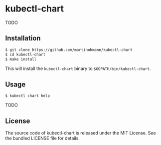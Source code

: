 kubectl-chart
=============

TODO

Installation
------------

```sh
$ git clone https://github.com/martinohmann/kubectl-chart
$ cd kubectl-chart
$ make install
```

This will install the `kubectl-chart` binary to `$GOPATH/bin/kubectl-chart`.

Usage
-----

```
$ kubectl chart help
```

TODO

License
-------

The source code of kubectl-chart is released under the MIT
License. See the bundled LICENSE file for details.
